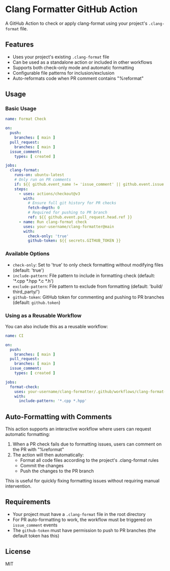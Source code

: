 # Clang Formatter GitHub Action

A GitHub Action to check or apply clang-format using your project's `.clang-format` file.

## Features

- Uses your project's existing `.clang-format` file
- Can be used as a standalone action or included in other workflows
- Supports both check-only mode and automatic formatting
- Configurable file patterns for inclusion/exclusion
- Auto-reformats code when PR comment contains "%reformat"

## Usage

### Basic Usage

```yaml
name: Format Check

on:
  push:
    branches: [ main ]
  pull_request:
    branches: [ main ]
  issue_comment:
    types: [ created ]

jobs:
  clang-format:
    runs-on: ubuntu-latest
    # Only run on PR comments
    if: ${{ github.event_name != 'issue_comment' || github.event.issue.pull_request }}
    steps:
      - uses: actions/checkout@v3
        with:
          # Ensure full git history for PR checks
          fetch-depth: 0
          # Required for pushing to PR branch
          ref: ${{ github.event.pull_request.head.ref }}
      - name: Run clang-format check
        uses: your-username/clang-formatter@main
        with:
          check-only: 'true'
          github-token: ${{ secrets.GITHUB_TOKEN }}
```

### Available Options

- `check-only`: Set to 'true' to only check formatting without modifying files (default: 'true')
- `include-pattern`: File pattern to include in formatting check (default: '*.cpp *.hpp *.c *.h')
- `exclude-pattern`: File pattern to exclude from formatting (default: 'build/ third_party/')
- `github-token`: GitHub token for commenting and pushing to PR branches (default: `github.token`)

### Using as a Reusable Workflow

You can also include this as a reusable workflow:

```yaml
name: CI

on:
  push:
    branches: [ main ]
  pull_request:
    branches: [ main ]
  issue_comment:
    types: [ created ]

jobs:
  format-check:
    uses: your-username/clang-formatter/.github/workflows/clang-format-check.yml@main
    with:
      include-pattern: '*.cpp *.hpp'
```

## Auto-Formatting with Comments

This action supports an interactive workflow where users can request automatic formatting:

1. When a PR check fails due to formatting issues, users can comment on the PR with "%reformat"
2. The action will then automatically:
   - Format all code files according to the project's .clang-format rules
   - Commit the changes
   - Push the changes to the PR branch

This is useful for quickly fixing formatting issues without requiring manual intervention.

## Requirements

- Your project must have a `.clang-format` file in the root directory
- For PR auto-formatting to work, the workflow must be triggered on `issue_comment` events
- The `github-token` must have permission to push to PR branches (the default token has this)

## License

MIT